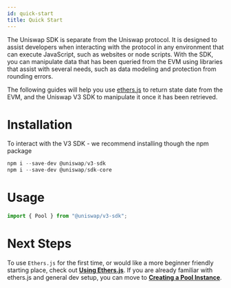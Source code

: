```yaml
---
id: quick-start
title: Quick Start
---
```


The Uniswap SDK is separate from the Uniswap protocol. It is designed to assist developers when interacting with the protocol in any environment that can execute JavaScript, such as websites or node scripts. With the SDK, you can manipulate data that has been queried from the EVM using libraries that assist with several needs, such as data modeling and protection from rounding errors.

The following guides will help you use [ethers.js](https://docs.ethers.io/v5/) to return state date from the EVM, and the Uniswap V3 SDK to manipulate it once it has been retrieved.

# Installation

To interact with the V3 SDK - we recommend installing though the npm package

```javascript
npm i --save-dev @uniswap/v3-sdk
npm i --save-dev @uniswap/sdk-core
```

# Usage

```javascript
import { Pool } from "@uniswap/v3-sdk";
```

# Next Steps

To use `Ethers.js` for the first time, or would like a more beginner friendly starting place, check out [**Using Ethers.js**](./02-using-ethers.md). If you are already familiar with ethers.js and general dev setup, you can move to [**Creating a Pool Instance**](./03-creating-a-pool.md).
